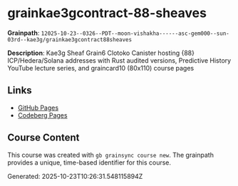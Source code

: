 # grainkae3gcontract-88-sheaves

**Grainpath**: `12025-10-23--0326--PDT--moon-vishakha------asc-gem000--sun-03rd--kae3g/grainkae3gcontract88sheaves`

**Description**: Kae3g Sheaf Grain6 Clotoko Canister hosting {88} ICP/Hedera/Solana addresses with Rust audited versions, Predictive History YouTube lecture series, and graincard10 (80x110) course pages

## Links

- [GitHub Pages](https://kae3g.github.io/grainkae3g/12025-10-23--0326--PDT--moon-vishakha------asc-gem000--sun-03rd--kae3g/grainkae3gcontract88sheaves/)
- [Codeberg Pages](https://kae3g.codeberg.page/grainkae3g/12025-10-23--0326--PDT--moon-vishakha------asc-gem000--sun-03rd--kae3g/grainkae3gcontract88sheaves/)

## Course Content

This course was created with `gb grainsync course new`.
The grainpath provides a unique, time-based identifier for this course.

Generated: 2025-10-23T10:26:31.548115894Z
